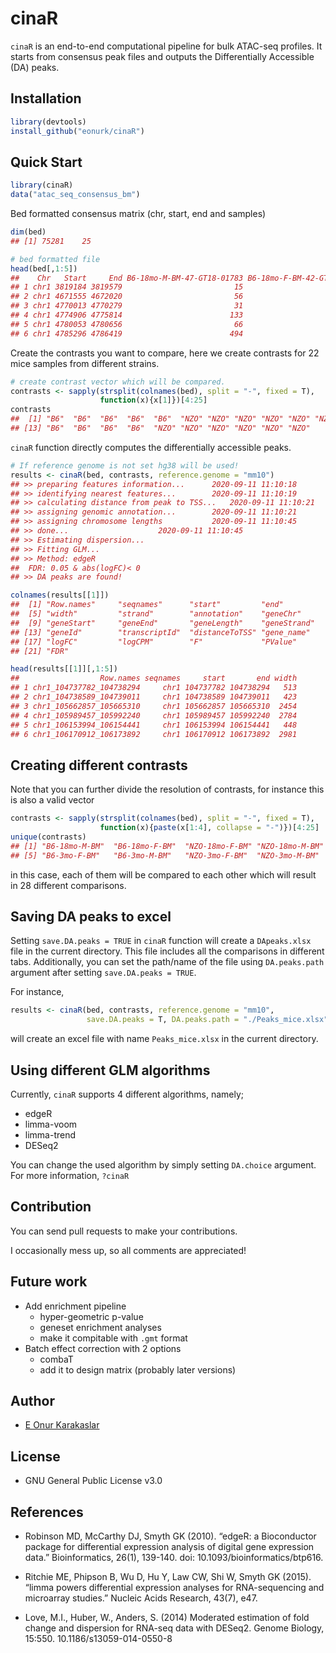
<!-- README.md is generated from README.Rmd. Please edit that file -->

# cinaR

`cinaR` is an end-to-end computational pipeline for bulk ATAC-seq
profiles. It starts from consensus peak files and outputs the
Differentially Accessible (DA) peaks.

## Installation

``` r
library(devtools)
install_github("eonurk/cinaR")
```

## Quick Start

``` r
library(cinaR)
data("atac_seq_consensus_bm")
```

Bed formatted consensus matrix (chr, start, end and samples)

``` r
dim(bed)
## [1] 75281    25
```

``` r
# bed formatted file
head(bed[,1:5])
##    Chr   Start     End B6-18mo-M-BM-47-GT18-01783 B6-18mo-F-BM-42-GT18-01780
## 1 chr1 3819184 3819579                         15                         24
## 2 chr1 4671555 4672020                         56                         39
## 3 chr1 4770013 4770279                         31                         10
## 4 chr1 4774906 4775814                        133                        107
## 5 chr1 4780053 4780656                         66                         48
## 6 chr1 4785296 4786419                        494                        342
```

Create the contrasts you want to compare, here we create contrasts for
22 mice samples from different strains.

``` r
# create contrast vector which will be compared.
contrasts <- sapply(strsplit(colnames(bed), split = "-", fixed = T), 
                    function(x){x[1]})[4:25]
contrasts
##  [1] "B6"  "B6"  "B6"  "B6"  "B6"  "NZO" "NZO" "NZO" "NZO" "NZO" "NZO" "B6" 
## [13] "B6"  "B6"  "B6"  "B6"  "NZO" "NZO" "NZO" "NZO" "NZO" "NZO"
```

`cinaR` function directly computes the differentially accessible peaks.

``` r
# If reference genome is not set hg38 will be used!
results <- cinaR(bed, contrasts, reference.genome = "mm10")
## >> preparing features information...      2020-09-11 11:10:18 
## >> identifying nearest features...        2020-09-11 11:10:19 
## >> calculating distance from peak to TSS...   2020-09-11 11:10:21 
## >> assigning genomic annotation...        2020-09-11 11:10:21 
## >> assigning chromosome lengths           2020-09-11 11:10:45 
## >> done...                    2020-09-11 11:10:45 
## >> Estimating dispersion...
## >> Fitting GLM...
## >> Method: edgeR
##  FDR: 0.05 & abs(logFC)< 0 
## >> DA peaks are found!
```

``` r
colnames(results[[1]])
##  [1] "Row.names"     "seqnames"      "start"         "end"          
##  [5] "width"         "strand"        "annotation"    "geneChr"      
##  [9] "geneStart"     "geneEnd"       "geneLength"    "geneStrand"   
## [13] "geneId"        "transcriptId"  "distanceToTSS" "gene_name"    
## [17] "logFC"         "logCPM"        "F"             "PValue"       
## [21] "FDR"
```

``` r
head(results[[1]][,1:5])
##                  Row.names seqnames     start       end width
## 1 chr1_104737782_104738294     chr1 104737782 104738294   513
## 2 chr1_104738589_104739011     chr1 104738589 104739011   423
## 3 chr1_105662857_105665310     chr1 105662857 105665310  2454
## 4 chr1_105989457_105992240     chr1 105989457 105992240  2784
## 5 chr1_106153994_106154441     chr1 106153994 106154441   448
## 6 chr1_106170912_106173892     chr1 106170912 106173892  2981
```

## Creating different contrasts

Note that you can further divide the resolution of contrasts, for
instance this is also a valid vector

``` r
contrasts <- sapply(strsplit(colnames(bed), split = "-", fixed = T), 
                    function(x){paste(x[1:4], collapse = "-")})[4:25]
unique(contrasts)
## [1] "B6-18mo-M-BM"  "B6-18mo-F-BM"  "NZO-18mo-F-BM" "NZO-18mo-M-BM"
## [5] "B6-3mo-F-BM"   "B6-3mo-M-BM"   "NZO-3mo-F-BM"  "NZO-3mo-M-BM"
```

in this case, each of them will be compared to each other which will
result in 28 different comparisons.

## Saving DA peaks to excel

Setting `save.DA.peaks = TRUE` in `cinaR` function will create a
`DApeaks.xlsx` file in the current directory. This file includes all the
comparisons in different tabs. Additionally, you can set the path/name
of the file using `DA.peaks.path` argument after setting `save.DA.peaks
= TRUE`.

For instance,

``` r
results <- cinaR(bed, contrasts, reference.genome = "mm10", 
                 save.DA.peaks = T, DA.peaks.path = "./Peaks_mice.xlsx")
```

will create an excel file with name `Peaks_mice.xlsx` in the current
directory.

## Using different GLM algorithms

Currently, `cinaR` supports 4 different algorithms, namely;

  - edgeR
  - limma-voom
  - limma-trend
  - DESeq2

You can change the used algorithm by simply setting `DA.choice`
argument. For more information, `?cinaR`

## Contribution

You can send pull requests to make your contributions.

I occasionally mess up, so all comments are appreciated\!

## Future work

  - Add enrichment pipeline
      - hyper-geometric p-value
      - geneset enrichment analyses
      - make it compitable with `.gmt` format
  - Batch effect correction with 2 options
      - combaT
      - add it to design matrix (probably later versions)

## Author

  - [E Onur Karakaslar](https://eonurk.github.io)

## License

  - GNU General Public License v3.0

## References

  - Robinson MD, McCarthy DJ, Smyth GK (2010). “edgeR: a Bioconductor
    package for differential expression analysis of digital gene
    expression data.” Bioinformatics, 26(1), 139-140. doi:
    10.1093/bioinformatics/btp616.

  - Ritchie ME, Phipson B, Wu D, Hu Y, Law CW, Shi W, Smyth GK (2015).
    “limma powers differential expression analyses for RNA-sequencing
    and microarray studies.” Nucleic Acids Research, 43(7), e47.

  - Love, M.I., Huber, W., Anders, S. (2014) Moderated estimation of
    fold change and dispersion for RNA-seq data with DESeq2. Genome
    Biology, 15:550. 10.1186/s13059-014-0550-8
